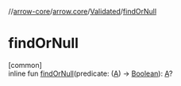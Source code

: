 //[arrow-core](../../../index.md)/[arrow.core](../index.md)/[Validated](index.md)/[findOrNull](find-or-null.md)

# findOrNull

[common]\
inline fun [findOrNull](find-or-null.md)(predicate: ([A](index.md)) -&gt; [Boolean](https://kotlinlang.org/api/latest/jvm/stdlib/kotlin/-boolean/index.html)): [A](index.md)?
